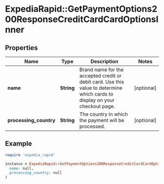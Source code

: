 # ExpediaRapid::GetPaymentOptions200ResponseCreditCardCardOptionsInner

## Properties

| Name | Type | Description | Notes |
| ---- | ---- | ----------- | ----- |
| **name** | **String** | Brand name for the accepted credit or debit card. Use this value to determine which cards to display on your checkout page. | [optional] |
| **processing_country** | **String** | The country in which the payment will be processed. | [optional] |

## Example

```ruby
require 'expedia_rapid'

instance = ExpediaRapid::GetPaymentOptions200ResponseCreditCardCardOptionsInner.new(
  name: null,
  processing_country: null
)
```

